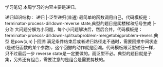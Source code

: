 学习笔记
本周学习的内容主要是递归。

递归知识结构：
递归
 |-泛型递归(普通) 最简单的函数调用自己，代码模板是：terminator-process-dilldown-reverse state,典型的题目是爬楼梯和括号生成
 |-分治 大问题分解为小问题，每个小问题解决后，然后合并，代码模板是：terminator-proecss-dilldown-splitsubproblem-mergetobigproblem-revers,典型
   是pow(x,n)
 |-回溯 满足条件结束后或者递归路径走不通时，需要回撤中间状态(是递归函数的某个参数)，这个回撤的动作就是回溯。代码模板跟泛型递归一样，只不过最后一步
   reverse state是一定要做的。而泛型不必。典型的题目就是子集，另外还有组合，需要注意的是组合是需要剪枝的。